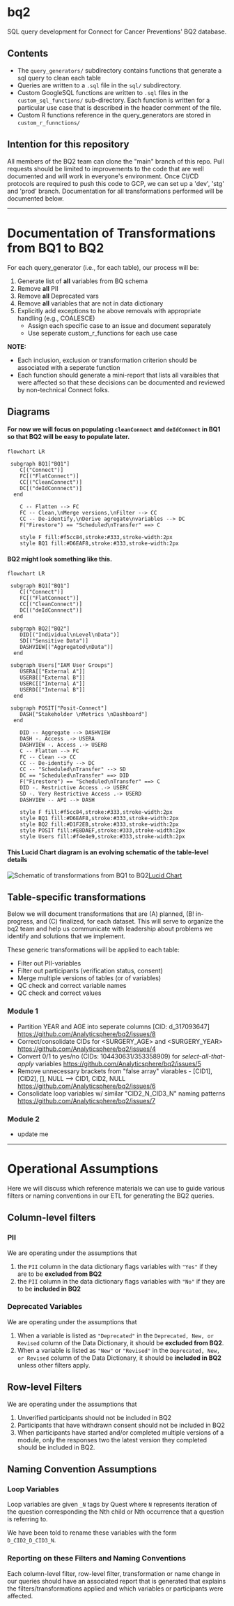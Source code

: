 # bq2

SQL query development for Connect for Cancer Preventions' BQ2 database.

## Contents

-   The `query_generators/` subdirectory contains functions that generate a sql query to clean each table
-   Queries are written to a `.sql` file in the `sql/` subdirectory.
-   Custom GoogleSQL functions are written to `.sql` files in the `custom_sql_functions/` sub-directory. Each function is written for a particular use case that is described in the header comment of the file.
-   Custom R functions reference in the query_generators are stored in `custom_r_funnctions/`

## Intention for this repository

All members of the BQ2 team can clone the "main" branch of this repo. Pull requests should be limited to improvements to the code that are well documented and will work in everyone's environment. Once CI/CD protocols are required to push this code to GCP, we can set up a 'dev', 'stg' and 'prod' branch. Documentation for all transformations performed will be documented below.

------------------------------------------------------------------------

# Documentation of Transformations from BQ1 to BQ2

For each query_generator (i.e., for each table), our process will be:
1. Generate list of **all** variables from BQ schema
2. Remove **all** PII
3. Remove **all** Deprecated vars
4. Remove **all** variables that are not in data dictionary
5. Explicitly add exceptions to he above removals with appropriate handling (e.g., COALESCE)
   - Assign each specific case to an issue and document separately
   - Use seperate custom_r_functions for each use case
     
**NOTE:**
- Each inclusion, exclusion or transformation criterion should be associated with a seperate function
- Each function should generate a mini-report that lists all varaibles that were affected so that these decisions can be documented and reviewed by non-technical Connect folks.

## Diagrams

#### For now we will focus on populating `cleanConnect` and `deIdConnect` in BQ1 so that BQ2 will be easy to populate later.

```mermaid
flowchart LR

 subgraph BQ1["BQ1"]
    C[("Connect")]
    FC[("FlatConnect")]
    CC[("CleanConnect")]
    DC[("deIdConnnect")]
  end

    C -- Flatten --> FC
    FC -- Clean,\nMerge versions,\nFilter --> CC
    CC -- De-identify,\nDerive agregate\nvariables --> DC
    F("Firestore") == "Scheduled\nTransfer" ==> C

    style F fill:#f5cc84,stroke:#333,stroke-width:2px 
    style BQ1 fill:#D6EAF8,stroke:#333,stroke-width:2px
```
#### BQ2 might look something like this.

```mermaid
flowchart LR

 subgraph BQ1["BQ1"]
    C[("Connect")]
    FC[("FlatConnect")]
    CC[("CleanConnect")]
    DC[("deIdConnnect")]
  end
  
 subgraph BQ2["BQ2"]
    DID[("Individual\nLevel\nData")]
    SD[("Sensitive Data")]
    DASHVIEW[("Aggregated\nData")]
  end
  
 subgraph Users["IAM User Groups"]
    USERA[["External A"]]
    USERB[["External B"]]
    USERC[["Internal A"]]
    USERD[["Internal B"]]
  end
  
 subgraph POSIT["Posit-Connect"]
    DASH["Stakeholder \nMetrics \nDashboard"]
  end

    DID -- Aggregate --> DASHVIEW
    DASH -. Access .-> USERA
    DASHVIEW -. Access .-> USERB
    C -- Flatten --> FC
    FC -- Clean --> CC
    CC -- De-identify --> DC
    CC -- "Scheduled\nTransfer" --> SD
    DC == "Scheduled\nTransfer" ==> DID
    F("Firestore") == "Scheduled\nTransfer" ==> C
    DID -. Restrictive Access .-> USERC
    SD -. Very Restrictive Access .-> USERD
    DASHVIEW -- API --> DASH

    style F fill:#f5cc84,stroke:#333,stroke-width:2px 
    style BQ1 fill:#D6EAF8,stroke:#333,stroke-width:2px
    style BQ2 fill:#D1F2EB,stroke:#333,stroke-width:2px
    style POSIT fill:#E8DAEF,stroke:#333,stroke-width:2px
    style Users fill:#f4e4e9,stroke:#333,stroke-width:2px
```


#### This Lucid Chart diagram is an evolving schematic of the table-level details
![Schematic of transformations from BQ1 to BQ2](images/bq2-setup.png)[Lucid Chart](https://lucid.app/lucidchart/7d4864f5-3e19-4210-8da8-99a6c98ff6b7/edit?viewport_loc=-404%2C-59%2C3328%2C1587%2C0_0&invitationId=inv_45fd4ac7-8213-43b5-951d-240389f6b138)

## Table-specific transformations
Below we will document transformations that are (A) planned, (B! in-progress, and (C) finalized, for each dataset. This will serve to organize the bq2 team and help us communicate with leadership about problems we identify and solutions that we implement.

These generic transformations will be applied to each table:

-   Filter out PII-variables
-   Filter out participants (verification status, consent)
-   Merge multiple versions of tables (or of variables)
-   QC check and correct variable names
-   QC check and correct values

### Module 1

-   Partition YEAR and AGE into seperate columns [CID: d_317093647] <https://github.com/Analyticsphere/bq2/issues/8>
-   Correct/consolidate CIDs for <SURGERY_AGE> and <SURGERY_YEAR> <https://github.com/Analyticsphere/bq2/issues/4>
-   Convert 0/1 to yes/no (CIDs: 104430631/353358909) for *select-all-that-apply* variables <https://github.com/Analyticsphere/bq2/issues/5>
-   Remove unnecessary brackets from "false array" viarables - [CID1], [CID2], [], NULL --\> CID1, CID2, NULL <https://github.com/Analyticsphere/bq2/issues/6>
-   Consolidate loop variables w/ similar "CID2_N_CID3_N" naming patterns <https://github.com/Analyticsphere/bq2/issues/7>

### Module 2

- update me
___

# Operational Assumptions 
Here we will discuss which reference materials we can use to guide various filters or naming conventions in our ETL for generating the BQ2 queries. 

## Column-level filters 

### PII
We are operating under the assumptions that 

1. the `PII` column in the data dictionary flags variables with `"Yes"` if they are to be **excluded from BQ2**
2. the `PII` column in the data dictionary flags variables with `"No"` if they are to be **included in BQ2**

### Deprecated Variables
We are operating under the assumptions that
1. When a variable is listed as `"Deprecated"` in the `Deprecated, New, or Revised` column of the Data Dictionary, it should be **excluded from BQ2**.
2. When a variable is listed as `"New"` or `"Revised"` in the `Deprecated, New, or Revised` column of the Data Dictionary, it should be **included in BQ2** unless other filters apply.

## Row-level Filters

We are operating under the assumptions that
1. Unverified participants should not be included in BQ2
2. Participants that have withdrawn consent should not be included in BQ2
3. When participants have started and/or completed multiple versions of a module, only the responses two the latest version they completed should be included in BQ2.

## Naming Convention Assumptions

### Loop Variables

Loop variables are given `_N` tags by Quest where `N` represents iteration of the question corresponding the Nth child or Nth occurrence that a question is referring to.

We have been told to rename these variables with the form `D_CID2_D_CID3_N`.

### Reporting on these Filters and Naming Conventions

Each column-level filter, row-level filter, transformation or name change in our queries should have an associated report that is generated that explains the filters/transformations applied and which variables or participants were affected. 

